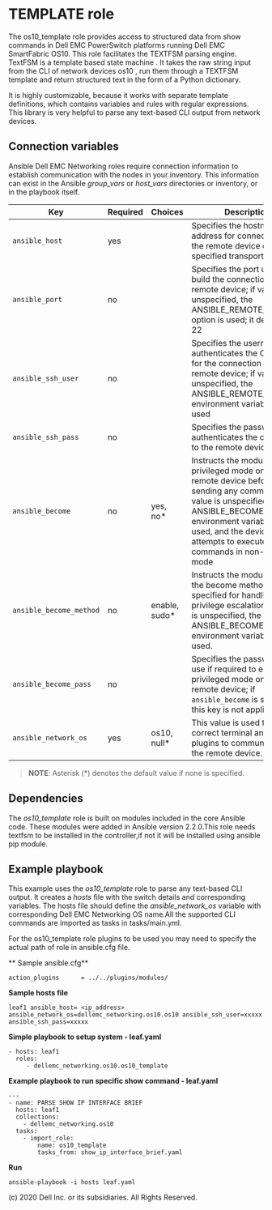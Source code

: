 TEMPLATE role
==============

The os10_template role provides access to structured data from show commands in Dell EMC PowerSwitch platforms running Dell EMC SmartFabric OS10. This role facilitates the TEXTFSM parsing engine. TextFSM is a template based state machine . It takes the raw string input from the CLI of network devices  os10 , run them through a TEXTFSM template and return structured text in the form of a Python dictionary.

It is highly customizable, because it works with separate template definitions, which contains variables and rules with regular expressions. This library is very helpful to parse any text-based CLI output from network devices.

Connection variables
--------------------

Ansible Dell EMC Networking roles require connection information to establish communication with the nodes in your inventory. This information can exist in the Ansible *group_vars* or *host_vars* directories or inventory, or in the playbook  itself.

| Key         | Required | Choices    | Description                                         |
|-------------|----------|------------|-----------------------------------------------------|
| ``ansible_host`` | yes      |            | Specifies the hostname or address for connecting to the remote device over the specified transport |
| ``ansible_port`` | no       |            | Specifies the port used to build the connection to the remote device; if value is unspecified, the ANSIBLE_REMOTE_PORT option is used; it defaults to 22 |
| ``ansible_ssh_user`` | no       |            | Specifies the username that authenticates the CLI login for the connection to the remote device; if value is unspecified, the ANSIBLE_REMOTE_USER environment variable value is used  |
| ``ansible_ssh_pass`` | no       |            | Specifies the password that authenticates the connection to the remote device. |
| ``ansible_become`` | no       | yes, no\*   | Instructs the module to enter privileged mode on the remote device before sending any commands; if value is unspecified, the ANSIBLE_BECOME environment variable value is used, and the device attempts to execute all commands in non-privileged mode |
| ``ansible_become_method`` | no       | enable, sudo\*   | Instructs the module to allow the become method to be specified for handling privilege escalation; if value is unspecified, the ANSIBLE_BECOME_METHOD environment variable value is used. |
| ``ansible_become_pass`` | no       |            | Specifies the password to use if required to enter privileged mode on the remote device; if ``ansible_become`` is set to no this key is not applicable. |
| ``ansible_network_os`` | yes      | os10, null\*  | This value is used to load the correct terminal and cliconf plugins to communicate with the remote device. |

> **NOTE**: Asterisk (\*) denotes the default value if none is specified.

Dependencies
------------

The *os10_template* role is built on  modules included in the core Ansible code. These modules were added in Ansible version 2.2.0.This role needs textfsm to be installed in the controller,if not it will be installed using ansible pip module.


Example playbook
----------------

This example uses the *os10_template* role to parse any text-based CLI output. It creates a *hosts* file with the switch details and corresponding variables. The hosts file should define the *ansible_network_os* variable with corresponding Dell EMC Networking OS name.All the supported CLI commands are imported as tasks in tasks/main.yml.
 
For the os10_template role plugins to be used you may need to specify the actual path of role in ansible.cfg file. 

** Sample ansible.cfg**

    action_plugins      = ../../plugins/modules/


**Sample hosts file**

    leaf1 ansible_host= <ip_address> ansible_network_os=dellemc_networking.os10.os10 ansible_ssh_user=xxxxx ansible_ssh_pass=xxxxx


**Simple playbook to setup system - leaf.yaml**

    - hosts: leaf1
      roles:
         - dellemc_networking.os10.os10_template



**Example playbook to run specific show command - leaf.yaml**


    ---
    - name: PARSE SHOW IP INTERFACE BRIEF
      hosts: leaf1
      collections:
        - dellemc_networking.os10
      tasks:
        - import_role:
            name: os10_template
            tasks_from: show_ip_interface_brief.yaml
 


**Run**

    ansible-playbook -i hosts leaf.yaml

(c) 2020 Dell Inc. or its subsidiaries. All Rights Reserved.
